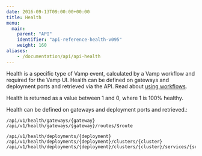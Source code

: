 ```yaml
---
date: 2016-09-13T09:00:00+00:00
title: Health
menu:
  main:
    parent: "API"
    identifier: "api-reference-health-v095"
    weight: 160
aliases:
    - /documentation/api/api-health
---
```

Health is a specific type of Vamp event, calculated by a Vamp workflow and required for the Vamp UI. Health can be defined on gateways and deployment ports and retrieved via the API. Read about [using workflows](documentation/using-vamp/workflows/).  

Health is returned as a value between 1 and 0, where 1 is 100% healthy.

Health can be defined on gateways and deployment ports and retrieved.:


```
/api/v1/health/gateways/{gateway}
/api/v1/health/gateways/{gateway}/routes/$route

/api/v1/health/deployments/{deployment}
/api/v1/health/deployments/{deployment}/clusters/{cluster}
/api/v1/health/deployments/{deployment}/clusters/{cluster}/services/{service}
```
